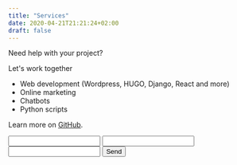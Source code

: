 ```yaml
---
title: "Services"
date: 2020-04-21T21:21:24+02:00
draft: false
---
```


Need help with your project? 

Let's work together

* Web development (Wordpress, HUGO, Django, React and more)
* Online marketing
* Chatbots
* Python scripts

Learn more on [GitHub](https://github.com/radipawelec).


<form action="https://getform.io/f/d467882a-9a80-4269-abf5-796e0a70dd2e" method="POST" markdown="1">

  <input type="text" name="name">
  <input type="email" name="email">
  <input type="tel" name="tel">
  <button type="submit">Send</button>

</form>

